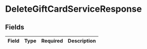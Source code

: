 # DeleteGiftCardServiceResponse


## Fields

| Field       | Type        | Required    | Description |
| ----------- | ----------- | ----------- | ----------- |